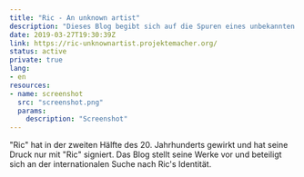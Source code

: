 ```yaml
---
title: "Ric - An unknown artist"
description: "Dieses Blog begibt sich auf die Spuren eines unbekannten Künstlers - Ric"
date: 2019-03-27T19:30:39Z
link: https://ric-unknownartist.projektemacher.org/
status: active
private: true
lang:
- en
resources:
- name: screenshot
  src: "screenshot.png"
  params:
    description: "Screenshot"
---
```

"Ric" hat in der zweiten Hälfte des 20. Jahrhunderts gewirkt und hat seine Druck nur mit "Ric" signiert. Das Blog stellt seine Werke vor und beteiligt sich an der internationalen Suche nach Ric's Identität.

